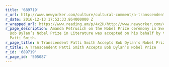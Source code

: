 ```yaml
---
title: '689719'
r_url: http://www.newyorker.com/culture/cultural-comment/a-transcendent-patti-smith-accepts-bob-dylans-nobel-prize
r_date: 2016-12-13 17:52:33.864000000 Z
r_wrapped_url: https://www.reading.am/p/4x2H/http://www.newyorker.com/culture/cultural-comment/a-transcendent-patti-smith-accepts-bob-dylans-nobel-prize
r_page_description: Amanda Petrusich on the Nobel Prize ceremony in Sweden, where
  Bob Dylan’s Nobel Prize in Literature was accepted on his behalf by the musician
  Patti Smith.
r_page_title: A Transcendent Patti Smith Accepts Bob Dylan’s Nobel Prize
r_title: A Transcendent Patti Smith Accepts Bob Dylan’s Nobel Prize
r_id: '689719'
r_page_id: '505087'
---
```



